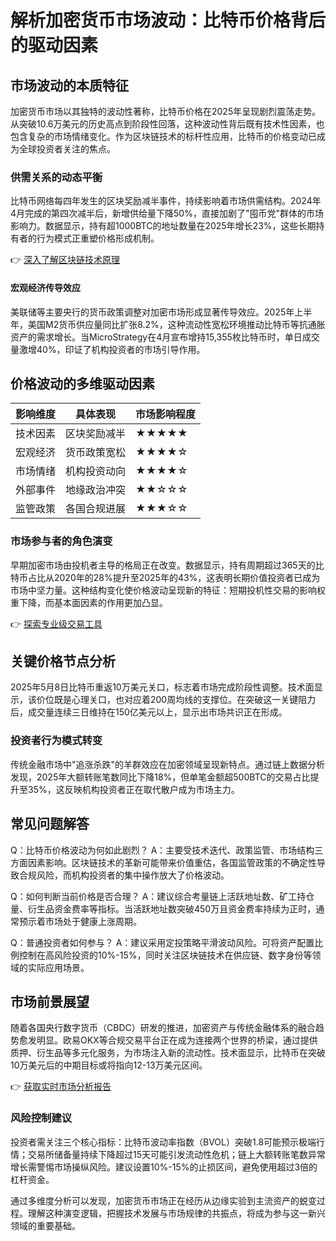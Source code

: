 # 解析加密货币市场波动：比特币价格背后的驱动因素

## 市场波动的本质特征
加密货币市场以其独特的波动性著称，比特币价格在2025年呈现剧烈震荡走势。从突破10.6万美元的历史高点到阶段性回落，这种波动性背后既有技术性因素，也包含复杂的市场情绪变化。作为区块链技术的标杆性应用，比特币的价格变动已成为全球投资者关注的焦点。

### 供需关系的动态平衡
比特币网络每四年发生的区块奖励减半事件，持续影响着市场供需结构。2024年4月完成的第四次减半后，新增供给量下降50%，直接加剧了"囤币党"群体的市场影响力。数据显示，持有超1000BTC的地址数量在2025年增长23%，这些长期持有者的行为模式正重塑价格形成机制。

👉 [深入了解区块链技术原理](https://bit.ly/okx_welcome)

#### 宏观经济传导效应
美联储等主要央行的货币政策调整对加密市场形成显著传导效应。2025年上半年，美国M2货币供应量同比扩张8.2%，这种流动性宽松环境推动比特币等抗通胀资产的需求增长。当MicroStrategy在4月宣布增持15,355枚比特币时，单日成交量激增40%，印证了机构投资者的市场引导作用。

## 价格波动的多维驱动因素

| 影响维度 | 具体表现 | 市场影响程度 |
|---------|---------|------------|
| 技术因素 | 区块奖励减半 | ★★★★★ |
| 宏观经济 | 货币政策宽松 | ★★★★☆ |
| 市场情绪 | 机构投资动向 | ★★★★☆ |
| 外部事件 | 地缘政治冲突 | ★★☆☆☆ |
| 监管政策 | 各国合规进展 | ★★★☆☆ |

### 市场参与者的角色演变
早期加密市场由投机者主导的格局正在改变。数据显示，持有周期超过365天的比特币占比从2020年的28%提升至2025年的43%，这表明长期价值投资者已成为市场中坚力量。这种结构变化使价格波动呈现新的特征：短期投机性交易的影响权重下降，而基本面因素的作用更加凸显。

👉 [探索专业级交易工具](https://bit.ly/okx_welcome)

## 关键价格节点分析
2025年5月8日比特币重返10万美元关口，标志着市场完成阶段性调整。技术面显示，该价位既是心理关口，也对应着200周均线的支撑位。在突破这一关键阻力后，成交量连续三日维持在150亿美元以上，显示出市场共识正在形成。

### 投资者行为模式转变
传统金融市场中"追涨杀跌"的羊群效应在加密领域呈现新特点。通过链上数据分析发现，2025年大额转账笔数同比下降18%，但单笔金额超500BTC的交易占比提升至35%，这反映机构投资者正在取代散户成为市场主力。

## 常见问题解答

Q：比特币价格波动为何如此剧烈？
A：主要受技术迭代、政策监管、市场结构三方面因素影响。区块链技术的革新可能带来价值重估，各国监管政策的不确定性导致合规风险，而机构投资者的集中操作放大了价格波动。

Q：如何判断当前价格是否合理？
A：建议综合考量链上活跃地址数、矿工持仓量、衍生品资金费率等指标。当活跃地址数突破450万且资金费率持续为正时，通常预示着市场处于健康上涨周期。

Q：普通投资者如何参与？
A：建议采用定投策略平滑波动风险。可将资产配置比例控制在高风险投资的10%-15%，同时关注区块链技术在供应链、数字身份等领域的实际应用场景。

## 市场前景展望
随着各国央行数字货币（CBDC）研发的推进，加密资产与传统金融体系的融合趋势愈发明显。欧易OKX等合规交易平台正在成为连接两个世界的桥梁，通过提供质押、衍生品等多元化服务，为市场注入新的流动性。技术面显示，比特币在突破10万美元后的中期目标或将指向12-13万美元区间。

👉 [获取实时市场分析报告](https://bit.ly/okx_welcome)

### 风险控制建议
投资者需关注三个核心指标：比特币波动率指数（BVOL）突破1.8可能预示极端行情；交易所储备量持续下降超过15天可能引发流动性危机；链上大额转账笔数异常增长需警惕市场操纵风险。建议设置10%-15%的止损区间，避免使用超过3倍的杠杆资金。

通过多维度分析可以发现，加密货币市场正在经历从边缘实验到主流资产的蜕变过程。理解这种演变逻辑，把握技术发展与市场规律的共振点，将成为参与这一新兴领域的重要基础。